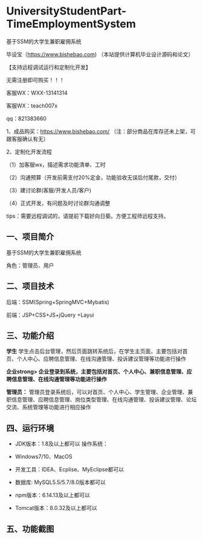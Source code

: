 # UniversityStudentPart-TimeEmploymentSystem
 基于SSM的大学生兼职雇佣系统

毕设宝（https://www.bishebao.com) （本站提供计算机毕业设计源码和论文）

【支持远程调试运行和定制化开发】

无需注册即可购买！！！

客服WX：WXX-13141314

客服WX：teach007x

qq：821383660


1、成品购买：https://www.bishebao.com/ （注：部分商品在库存还未上架，可跟客服确认有无）

2、定制化开发流程

（1）加客服wx，描述需求功能清单、工时

（2）沟通预算（开发前需支付20%定金，功能验收无误后付尾款，交付）

（3）建讨论群(客服/开发人员/客户)

（4）正式开发，有问题及时讨论群沟通调整

tips：需要远程调试的，请提前下载好向日葵。方便工程师远程支持。
<h2>一、项目简介</h2>
基于SSM的大学生兼职雇佣系统

角色：管理员、用户
<h2>二、项目技术</h2>
<p class="md-end-block md-p"><span class="md-plain">后端：SSM(Spring+SpringMVC+Mybatis)</span></p>
<p class="md-end-block md-p"><span class="md-plain">前端：JSP+CSS+JS+jQuery </span><span class="md-plain">+Layui</span></p>

<h2>三、功能介绍</h2>
<div class="markdown-heading" dir="auto">

<strong>学生</strong>
学生点击后台管理，然后页面跳转系统后，在学生主页面，主要包括对首页、个人中心、应聘信息管理、在线沟通管理、投诉建议管理等功能进行操作

<strong>企业strong&gt;
企业登录到系统，主要包括对首页、个人中心、兼职信息管理、应聘信息管理、在线沟通管理等功能进行操作</strong>

<strong>管理员：</strong>
管理员登录系统后，可以对首页、个人中心、学生管理、企业管理、兼职信息管理、应聘信息管理、岗位类型管理、在线沟通管理、投诉建议管理、论坛交流、系统管理等功能进行相应操作

</div>
<h2>四、运行环境</h2>
<ul dir="auto">
 	<li>
<p dir="auto">JDK版本：1.8及以上都可以 操作系统：</p>
</li>
 	<li>
<p dir="auto">Windows7/10、MacOS</p>
</li>
 	<li>
<p dir="auto">开发工具：IDEA、Ecplise、MyEclipse都可以</p>
</li>
 	<li>
<p dir="auto">数据库: MySQL5.5/5.7/8.0版本都可以</p>
</li>
 	<li>
<p dir="auto">npm版本：6.14.13及以上都可以</p>
</li>
 	<li>
<p dir="auto">Tomcat版本：8.0.32及以上都可以</p>
</li>
</ul>
<h2>五、功能截图</h2>
<img class="aligncenter size-full wp-image" src="https://www.bishebao.com/wp-content/uploads/2024/08/基于SSM的大学生兼职雇佣系统/result/image_10_2.png" alt="" />
<img class="aligncenter size-full wp-image" src="https://www.bishebao.com/wp-content/uploads/2024/08/基于SSM的大学生兼职雇佣系统/result/image_11_3.png" alt="" />
<img class="aligncenter size-full wp-image" src="https://www.bishebao.com/wp-content/uploads/2024/08/基于SSM的大学生兼职雇佣系统/result/image_12_4.png" alt="" />
<img class="aligncenter size-full wp-image" src="https://www.bishebao.com/wp-content/uploads/2024/08/基于SSM的大学生兼职雇佣系统/result/image_13_5.png" alt="" />
<img class="aligncenter size-full wp-image" src="https://www.bishebao.com/wp-content/uploads/2024/08/基于SSM的大学生兼职雇佣系统/result/image_14_6.png" alt="" />
<img class="aligncenter size-full wp-image" src="https://www.bishebao.com/wp-content/uploads/2024/08/基于SSM的大学生兼职雇佣系统/result/image_1_1.png" alt="" />
<img class="aligncenter size-full wp-image" src="https://www.bishebao.com/wp-content/uploads/2024/08/基于SSM的大学生兼职雇佣系统/result/image_2_7.png" alt="" />
<img class="aligncenter size-full wp-image" src="https://www.bishebao.com/wp-content/uploads/2024/08/基于SSM的大学生兼职雇佣系统/result/image_3_8.png" alt="" />
<img class="aligncenter size-full wp-image" src="https://www.bishebao.com/wp-content/uploads/2024/08/基于SSM的大学生兼职雇佣系统/result/image_4_9.png" alt="" />
<img class="aligncenter size-full wp-image" src="https://www.bishebao.com/wp-content/uploads/2024/08/基于SSM的大学生兼职雇佣系统/result/image_5_10.png" alt="" />
<img class="aligncenter size-full wp-image" src="https://www.bishebao.com/wp-content/uploads/2024/08/基于SSM的大学生兼职雇佣系统/result/image_6_11.png" alt="" />
<img class="aligncenter size-full wp-image" src="https://www.bishebao.com/wp-content/uploads/2024/08/基于SSM的大学生兼职雇佣系统/result/image_7_12.png" alt="" />
<img class="aligncenter size-full wp-image" src="https://www.bishebao.com/wp-content/uploads/2024/08/基于SSM的大学生兼职雇佣系统/result/image_8_13.png" alt="" />
<img class="aligncenter size-full wp-image" src="https://www.bishebao.com/wp-content/uploads/2024/08/基于SSM的大学生兼职雇佣系统/result/image_9_14.png" alt="" />